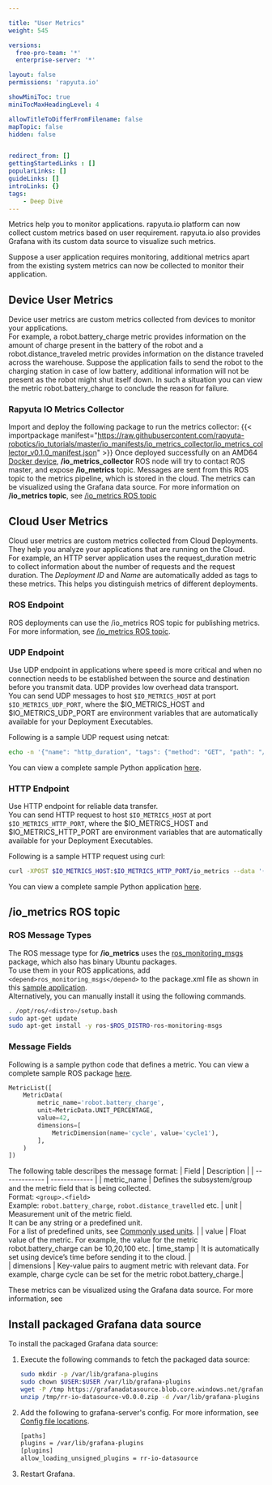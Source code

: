 ```yaml
---

title: "User Metrics"
weight: 545

versions:
  free-pro-team: '*'
  enterprise-server: '*'

layout: false
permissions: 'rapyuta.io'

showMiniToc: true
miniTocMaxHeadingLevel: 4

allowTitleToDifferFromFilename: false
mapTopic: false
hidden: false


redirect_from: []
gettingStartedLinks : []
popularLinks: []
guideLinks: []
introLinks: {}
tags:
    - Deep Dive
---
```


Metrics help you to monitor applications. rapyuta.io platform can now collect custom metrics based on user requirement. rapyuta.io also provides Grafana with its custom data source to visualize such metrics.

Suppose a user application requires monitoring, additional metrics apart from the existing system metrics can now be collected to monitor their application.

## Device User Metrics
Device user metrics are custom metrics collected from devices to monitor your applications. <br>For example, a robot.battery_charge metric provides information on the amount of charge present in the battery of the robot and a robot.distance_traveled metric provides information on the distance traveled across the warehouse. Suppose the application fails to send the robot to the charging station in case of low battery, additional information will not be present as the robot might shut itself down. In such a situation you can view the metric robot.battery_charge to conclude the reason for failure. 

### Rapyuta IO Metrics Collector
Import and deploy the following package to run the metrics collector:
{{< importpackage manifest="https://raw.githubusercontent.com/rapyuta-robotics/io_tutorials/master/io_manifests/io_metrics_collector/io_metrics_collector_v0.1.0_manifest.json" >}}
Once deployed successfully on an AMD64 [Docker device](/5_deep-dives/51_managing-devices/511_device-runtime/#containerized-docker-runtime), **/io_metrics_collector** ROS node will try to contact ROS master, and expose **/io_metrics** topic. Messages are sent from this ROS topic to the metrics pipeline, which is stored in the cloud. The metrics can be visualized using the Grafana data source.
For more information on **/io_metrics topic**, see [/io_metrics ROS topic](/5_deep-dives/54_tooling-and-debugging/545_user_metrics/#io_metrics-ros-topic)

## Cloud User Metrics
Cloud user metrics are custom metrics collected from Cloud Deployments. They help you analyze your applications that are running on the Cloud. <br>For example, an HTTP server application uses the request_duration metric to collect information about the number of requests and the request duration. The *Deployment ID* and *Name* are automatically added as tags to these metrics. This helps you distinguish metrics of different deployments.

### ROS Endpoint
ROS deployments can use the /io_metrics ROS topic for publishing metrics. For more information, see [/io_metrics ROS topic](/5_deep-dives/54_tooling-and-debugging/545_user_metrics/#io_metrics-ros-topic).

### UDP Endpoint
Use UDP endpoint in applications where speed is more critical and when no connection needs to be established between the source and destination before you transmit data. UDP provides low overhead data transport.<br>
You can send UDP messages to host `$IO_METRICS_HOST` at port `$IO_METRICS_UDP_PORT`, where the $IO_METRICS_HOST and $IO_METRICS_UDP_PORT are environment variables that are automatically available for your Deployment Executables.

Following is a sample UDP request using netcat:

```bash
echo -n '{"name": "http_duration", "tags": {"method": "GET", "path": "/api/v0"}, "fields": {"seconds": 1.2}}' | netcat -u  $IO_METRICS_HOST $IO_METRICS_UDP_PORT
```
You can view a complete sample Python application [here](https://github.com/rapyuta-robotics/io_tutorials/tree/master/talk/cloud_metrics_publisher). 

### HTTP Endpoint
Use HTTP endpoint for reliable data transfer. <br>
You can send HTTP request to host `$IO_METRICS_HOST` at port `$IO_METRICS_HTTP_PORT`, where the $IO_METRICS_HOST and $IO_METRICS_HTTP_PORT are environment variables that are automatically available for your Deployment Executables.

Following is a sample HTTP request using curl:

```sh
curl -XPOST $IO_METRICS_HOST:$IO_METRICS_HTTP_PORT/io_metrics --data '{"name": "http_duration", "tags": {"method": "GET", "path": "/api/v0"}, "fields": {"seconds": 1.2}}'
```
You can view a complete sample Python application [here](https://github.com/rapyuta-robotics/io_tutorials/tree/master/talk/cloud_metrics_publisher). 
<!--
TODO: remove comment after user metrics GA release. also, remove "Rapyuta IO Metrics Collector" section after that

{{% notice note%}}
Currently, user metrics is only supported on docker devices. For more information, see [Containerized: Docker Runtime](/5_deep-dives/51_managing-devices/511_device-runtime/#containerized-docker-runtime)
{{% /notice %}}

### /io_metrics ROS topic

A ROS deployment automatically starts the [ROS master](/5_deep-dives/52_software-development/526_package-ros-support/#implicit-ros-master) and the **io_metrics_collector** ROS node which subscribes and listens to the **/io_metrics** ROS topic. Messages are sent from this ROS topic to the metrics pipeline which in turn is stored in the cloud. The metrics can be visualized using the Grafana data source.
-->

## /io_metrics ROS topic
### ROS Message Types

The ROS message type for **/io_metrics** uses the [ros_monitoring_msgs](https://github.com/aws-robotics/monitoringmessages-ros1) package, which also has binary Ubuntu packages. <br>
To use them in your ROS applications, add  `<depend>ros_monitoring_msgs</depend>` to the package.xml file as shown in this [sample application](https://github.com/shivamMg/io_tutorials/blob/feature/user_metrics/talk/metrics_publisher/package.xml).  
Alternatively, you can manually install it using the following commands.

```bash
. /opt/ros/<distro>/setup.bash
sudo apt-get update
sudo apt-get install -y ros-$ROS_DISTRO-ros-monitoring-msgs
```
### Message Fields
Following is a sample python code that defines a metric. You can view a complete sample ROS package [here](https://github.com/shivamMg/io_tutorials/blob/feature/user_metrics/talk/metrics_publisher).
```python
MetricList([
    MetricData(
        metric_name='robot.battery_charge',
        unit=MetricData.UNIT_PERCENTAGE,
        value=42,
        dimensions=[
            MetricDimension(name='cycle', value='cycle1'),
        ],
    )
])
```
The following table describes the message format:
| Field  | Description |
| ------------- | ------------- |
| metric_name  | Defines the subsystem/group and the metric field that is being collected. <br> Format: `<group>.<field>` <br> Example: `robot.battery_charge`, `robot.distance_travelled` etc.
| unit | Measurement unit of the metric field. <br> It can be any string or a predefined unit. <br> For a list of predefined units, see  [Commonly used units](https://github.com/aws-robotics/monitoringmessages-ros1/blob/master/ros_monitoring_msgs/msg/MetricData.msg#L4-L20). |
| value | Float value of the metric. For example, the value for the metric robot.battery_charge can be 10,20,100 etc.
| time_stamp | It is automatically set using device’s time before sending it to the cloud. |  
| dimensions | Key-value pairs to augment metric with relevant data. For example, charge cycle can be set for the metric robot.battery_charge.|

These metrics can be visualized using the Grafana data source. For more information, see <add link>

## Install packaged Grafana data source

To install the packaged Grafana data source:

1. Execute the following commands to fetch the packaged data source:
   ```bash
   sudo mkdir -p /var/lib/grafana-plugins
   sudo chown $USER:$USER /var/lib/grafana-plugins
   wget -P /tmp https://grafanadatasource.blob.core.windows.net/grafanadatasource/rr-io-datasource-v0.0.0.zip
   unzip /tmp/rr-io-datasource-v0.0.0.zip -d /var/lib/grafana-plugins
   ```
2. Add the following to grafana-server's config. For more information, see [Config file locations](https://grafana.com/docs/grafana/latest/administration/configuration/#config-file-locations).
   ```bash
   [paths]
   plugins = /var/lib/grafana-plugins
   [plugins]
   allow_loading_unsigned_plugins = rr-io-datasource
   ```
3. Restart Grafana.
